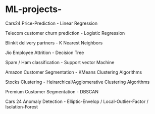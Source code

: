 # ML-projects-
Cars24 Price-Prediction - Linear Regression                  

Telecom customer churn prediction - Logistic Regression            

Blinkit delivery partners - K Nearest Neighbors            

Jio Employee Attrition - Decision Tree                           

Spam / Ham classification - Support vector Machine             

Amazon Customer Segmentation -  KMeans Clustering Algorithms                

Stocks Clustering - Heirarchical/Agglomerative Clustering Algorithms              

Premium Customer Segmentation - DBSCAN       

Cars 24 Anomaly Detection - Elliptic-Envelop / Local-Outlier-Factor / Isolation-Forest
